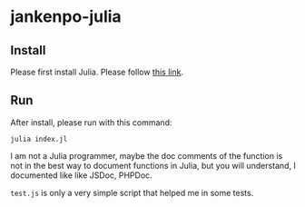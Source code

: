 # jankenpo-julia

## Install

Please first install Julia. Please follow [this link](https://julialang.org/downloads/).

## Run

After install, please run with this command:

```
julia index.jl
```

I am not a Julia programmer, maybe the doc comments of the function is not in the best way to document functions in Julia, but you will understand, I documented like like JSDoc, PHPDoc.

`test.js` is only a very simple script that helped me in some tests.